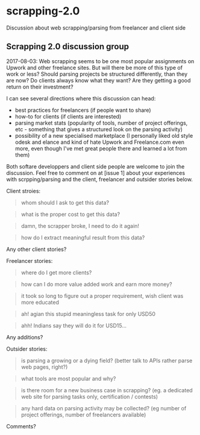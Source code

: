 # scrapping-2.0
Discussion about web scrapping/parsing from freelancer and client side

Scrapping 2.0 discussion group 
-------------------------------

2017-08-03:  Web scrapping seems to be one most popular assignments on Upwork and other freelance 
sites. But will there be more of this type of work or less? Should parsing projects be structured 
differently, than they are now? Do clients always know what they want? Are they getting a 
good return on their investment?

I can see several directions where this discussion can head:

- best practices for freelancers (if people want to share)
- how-to for clients (if clients are interested)
- parsing market stats (popularity of tools, number of project offerings, etc - something that gives 
  a structured look on the parsing activity)
- possibility of a new specialised marketplace (I personally liked old style odesk and elance and 
  kind of hate Upwork and Freelance.com even more, even though I've met great people there and learned 
  a lot from them)

Both softare developpers and client side people are welcome to join the discussion. Feel free to comment on 
at [issue 1] about your experiences with scrpping/parsing and the client, freelancer and outsider stories 
below. 

Client stroies:

> whom should I ask to get this data?

> what is the proper cost to get this data?

> damn, the scrapper broke, I need to do it again!

> how do I extract meaningful result from this data? 

Any other client stories?


Freelancer stories:

> where do I get more clients?

> how can I do more value added work and earn more money?

> it took so long to figure out a proper requirement, wish client was more educated

> ah! agian this stupid meaningless task for only USD50

> ahh! Indians say they will do it for USD15...  

Any additions?


Outsider stories:

> is parsing a growing or a dying field? (better talk to APIs rather parse web pages, right?)

> what tools are most popular and why?

> is there room for a new business case in scrapping? (eg. a dedicated web site for parsing tasks only,
certification / contests)

> any hard data on parsing activity may be collected? (eg number of project offerings, number of 
freelancers available)

Comments?

